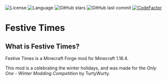 ![License](https://img.shields.io/badge/License-MIT-brightgreen) ![Language](https://img.shields.io/badge/language-kotlin-blue?logo=kotlin) ![GitHub stars](https://img.shields.io/github/stars/TheOnlyTails/FestiveTimes?style=social) ![GitHub last commit](https://img.shields.io/github/last-commit/TheOnlyTails/FestiveTimes) [![CodeFactor](https://www.codefactor.io/repository/github/theonlytails/FestiveTimes/badge)](https://www.codefactor.io/repository/github/theonlytails/FestiveTimes)

# Festive Times

## What is Festive Times?

Festive Times is a Minecraft Forge mod for Minecraft 1.16.4.

This mod is a celebrating the winter holidays, and was made for the *Only One - Winter Modding Competition* by TurtyWurty.